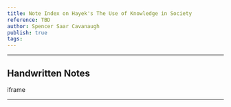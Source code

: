 ```yaml
---
title: Note Index on Hayek's The Use of Knowledge in Society
reference: TBD
author: Spencer Saar Cavanaugh
publish: true
tags:
---
```

---

## Handwritten Notes


iframe

---

